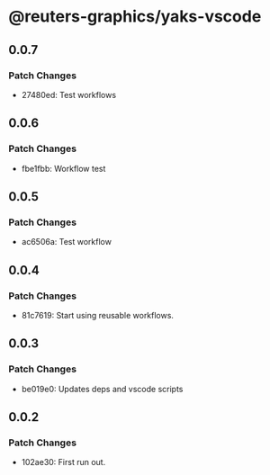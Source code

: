 # @reuters-graphics/yaks-vscode

## 0.0.7

### Patch Changes

- 27480ed: Test workflows

## 0.0.6

### Patch Changes

- fbe1fbb: Workflow test

## 0.0.5

### Patch Changes

- ac6506a: Test workflow

## 0.0.4

### Patch Changes

- 81c7619: Start using reusable workflows.

## 0.0.3

### Patch Changes

- be019e0: Updates deps and vscode scripts

## 0.0.2

### Patch Changes

- 102ae30: First run out.

